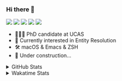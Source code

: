 ### Hi there 👋

[![](https://img.shields.io/badge/-Email-325180?logo=maildotru&logoColor=white&style=flat-square)](mailto:wang@tianshu.me)
[![](https://img.shields.io/badge/-GitHub-black?logo=GitHub&style=flat-square)](https://github.com/tshu-w)
[![](https://img.shields.io/badge/-Telegram-26a5e4?labelColor=fafafa&logo=telegram&style=flat-square)](https://t.me/tshu_w) 
[![](https://img.shields.io/badge/-Twitter-1da1f2?logo=Twitter&logoColor=white&style=flat-square)](https://twitter.com/tshu_w)
[![](https://komarev.com/ghpvc/?username=tshu-w&color=blueviolet&style=flat-square)]()



- 🧑🏻‍🎓 PhD candidate at UCAS
- 🔭 Currently interested in Entity Resolution
- 🛠 macOS & Emacs & ZSH
- 🚧 Under construction...

<details>

<summary>GitHub Stats</summary>

![Tianshu's GitHub stats](https://github-readme-stats.vercel.app/api?username=tshu-w&show_icons=true&theme=buefy&count_private=true)
  
</details>


<details>
  <summary>Wakatime Stats</summary>

  Currently, files accessed by tramp cannot be tracked by wakatime, see https://github.com/wakatime/wakatime-mode/issues/27
  <br>
  
<!--START_SECTION:waka-->
**I'm an Early 🐤** 

```text
🌞 Morning    21 commits     ██░░░░░░░░░░░░░░░░░░░░░░░   8.11% 
🌆 Daytime    171 commits    ████████████████░░░░░░░░░   66.02% 
🌃 Evening    61 commits     ██████░░░░░░░░░░░░░░░░░░░   23.55% 
🌙 Night      6 commits      ░░░░░░░░░░░░░░░░░░░░░░░░░   2.32%

```
📅 **I'm Most Productive on Sunday** 

```text
Monday       46 commits     ████░░░░░░░░░░░░░░░░░░░░░   17.76% 
Tuesday      49 commits     ████░░░░░░░░░░░░░░░░░░░░░   18.92% 
Wednesday    24 commits     ██░░░░░░░░░░░░░░░░░░░░░░░   9.27% 
Thursday     16 commits     █░░░░░░░░░░░░░░░░░░░░░░░░   6.18% 
Friday       16 commits     █░░░░░░░░░░░░░░░░░░░░░░░░   6.18% 
Saturday     53 commits     █████░░░░░░░░░░░░░░░░░░░░   20.46% 
Sunday       55 commits     █████░░░░░░░░░░░░░░░░░░░░   21.24%

```


📊 **This Week I Spent My Time On** 

```text
💬 Programming Languages: 
Emacs Lisp               18 hrs 43 mins      ██████████████░░░░░░░░░░░   56.3% 
sh                       8 hrs 18 mins       ██████░░░░░░░░░░░░░░░░░░░   24.95% 
Org                      4 hrs 25 mins       ███░░░░░░░░░░░░░░░░░░░░░░   13.32% 
Bash                     49 mins             ░░░░░░░░░░░░░░░░░░░░░░░░░   2.46% 
Other                    31 mins             ░░░░░░░░░░░░░░░░░░░░░░░░░   1.58%

🔥 Editors: 
Emacs                    24 hrs 58 mins      ██████████████████░░░░░░░   75.05% 
Zsh                      8 hrs 18 mins       ██████░░░░░░░░░░░░░░░░░░░   24.95%

🐱‍💻 Projects: 
emacs                    18 hrs 8 mins       █████████████░░░░░░░░░░░░   54.54% 
Terminal                 5 hrs 14 mins       ████░░░░░░░░░░░░░░░░░░░░░   15.76% 
Unknown Project          4 hrs 46 mins       ███░░░░░░░░░░░░░░░░░░░░░░   14.37% 
dotfiles                 2 hrs 12 mins       █░░░░░░░░░░░░░░░░░░░░░░░░   6.63% 
emacs-reformatter        1 hr 43 mins        █░░░░░░░░░░░░░░░░░░░░░░░░   5.19%

💻 Operating System: 
Mac                      32 hrs 54 mins      ████████████████████████░   98.92% 
Linux                    21 mins             ░░░░░░░░░░░░░░░░░░░░░░░░░   1.08%

```

**I Mostly Code in Python** 

```text
Python                   6 repos             ████████░░░░░░░░░░░░░░░░░   31.58% 
JavaScript               3 repos             ████░░░░░░░░░░░░░░░░░░░░░   15.79% 
HTML                     2 repos             ██░░░░░░░░░░░░░░░░░░░░░░░   10.53% 
Emacs Lisp               2 repos             ██░░░░░░░░░░░░░░░░░░░░░░░   10.53% 
TeX                      2 repos             ██░░░░░░░░░░░░░░░░░░░░░░░   10.53%

```



 Last Updated on 03/11/2021
<!--END_SECTION:waka-->
</details>

